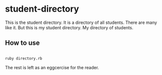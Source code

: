 # student-directory #

This is the student directory. It is a directory of all students. There are many like it. But this is my student directory. My directory of students.

## How to use ##

```shell

ruby directory.rb
```

The rest is left as an eggcercise for the reader.
